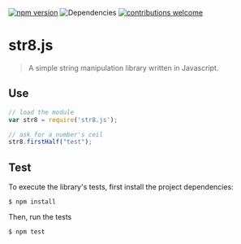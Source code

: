 [![npm version](https://badge.fury.io/js/math.js.svg)](https://badge.fury.io/js/math.js)  ![Dependencies](https://david-dm.org/toubou91/math.js.svg) [![contributions welcome](https://img.shields.io/badge/contributions-welcome-brightgreen.svg?style=flat)](https://github.com/dwyl/esta/issues)

# str8.js
> A simple string manipulation library written in Javascript.

## Use
```javascript
// load the module
var str8 = require('str8.js');

// ask for a number's ceil
str8.firstHalf("test");
```

## Test
To execute the library's tests, first install the project dependencies:

```
$ npm install
```

Then, run the tests
```
$ npm test
```
